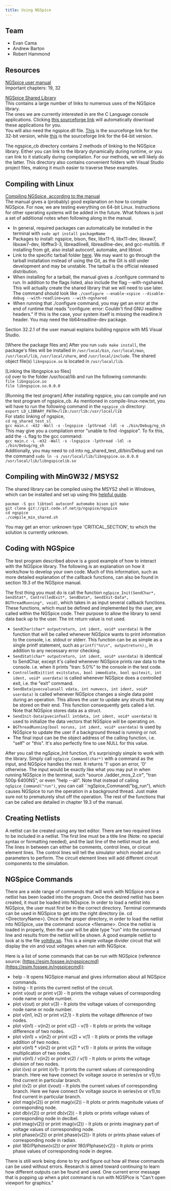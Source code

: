 ```yaml
---
title: Using NGSpice
---
```


## Team
* Evan Cama
* Andrew Barton
* Robert Hammond
## Resources
[NGSpice user manual](http://ngspice.sourceforge.net/docs/ngspice-manual.pdf)  
Important chapters: 19, 32

[NGSpice Shared Library](http://ngspice.sourceforge.net/shared.html)  
This contains a large number of links to numerous uses of the NGSpice library.  
The ones we are currently interested in are the C Language console applications. Clicking [this sourceforge link](http://ngspice.sourceforge.net/ngspice-shared-lib/ngspice_cb.7z) will automatically download these applications for you.  
You will also need the ngspice.dll file. [This](http://ngspice.sourceforge.net/ngspice-shared-lib/ngspice-sh_bin_win32.7z) is the sourceforge link for the 32-bit version, while [this](http://ngspice.sourceforge.net/ngspice-shared-lib/ng_start64_binaries.7z) is the sourceforge link for the 64-bit version.  

The ngspice_cb directory contains 2 methods of linking to the NGSpice library. Either you can link to the library dynamically during runtime, or you can link to it statically during compilation. For our methods, we will likely do the latter. This directory also contains convenient folders with Visual Studio project files, making it much easier to traverse these examples.

## Compiling with Linux
[Compiling NGSpice, according to the manual](http://ngspice.sourceforge.net/docs/ngspice-manual.pdf#chapter.32)  
The manual gives a (probably) good explanation on how to compile NGSpice. For now, we are testing everything on 64-bit Linux. Instructions for other operating systems will be added in the future. What follows is just a set of additional notes when following along in the manual.  

- In general, required packages can automatically be installed in the terminal with `sudo apt install packageName`  
- Packages to install: ngspice, bison, flex, libx11-6, libx11-dev, libxaw7, libxaw7-dev, libfftw3-3, libreadline8, libreadline-dev, and gcc-multilib. If installing from git, also install autoconf, automake, and libtool.
- Link to the specific tarball folder [here](https://sourceforge.net/projects/ngspice/files/ng-spice-rework/32/ngspice-32.tar.gz/download). We may want to go through the tarball installation instead of using the Git, as the Git is still under development and may be unstable. The tarball is the official released distribution.
- When installing for a tarball, the manual gives a ./configure command to run. In addition to the flags listed, also include the flag --with-ngshared. This will actually create the shared library that we will need to use later. The command should look like `./configure --enable-xspice --disable-debug --with-readline=yes --with-ngshared`
- When running that ./configure command, you may get an error at the end of runtime that reads "configure: error: Couldn't find GNU readline headers." If this is the case, your system itself is missing the readline.h header. You may need the lib64readline-dev package.

Section 32.2.1 of the user manual explains building ngspice with MS Visual Studio.

[Where the package files are]
After you run `sudo make install`, the package's files will be installed in `/usr/local/bin`, `/usr/local/man`, `/usr/local/lib`, `/usr/local/share`, and `/usr/local/include`. The shared object file(s) `libngspice.so` is located in `/usr/local/lib`.  

[Linking the libngspice.so files]  
cd over to the folder /usr/local/lib and run the following commands:  
`file libngspice.so`  
`file libngspice.so.0.0.0`  

[Running the test program]
After installing ngspice, you can compile and run the test program of ngspice_cb. As mentioned in compile-linux-new.txt, you will have to run the following command in the `ngspice_cb` directory:  
`export LD_LIBRARY_PATH=/lib:/usr/lib:/usr/local/lib`  
For static linking of ngspice,  
`cd ng_shared_test_sl`  
`gcc main.c -m32 -Wall -s -lngspice -lpthread -ldl -o ./bin/Debug/ng_sh`  
This may give you a compilation error "unable to find -lngspice". To fix this, add the `-L` flag to the gcc command:  
`gcc main.c -L -m32 -Wall -s -lngspice -lpthread -ldl -o ./bin/Debug/ng_sh`  
Additionally, you may need to cd into ng_shared_test_dl/bin/Debug and run the command `sudo ln -s /usr/local/lib/libngspice.so.0.0.0 /usr/local/lib/libngspicelib.so`

## Compiling with MinGW32 / MSYS2
The shared library can be compiled using the MSYS2 shell in Windows, which can be installed and set up using this [helpful guide](https://github.com/orlp/dev-on-windows/wiki/Installing-GCC--&-MSYS2). 
```
pacman -S gcc libtool autoconf automake bison git make
git clone git://git.code.sf.net/p/ngspice/ngspice
cd ngspice
./compile_min_shared.sh
```
You may get an error: unknown type 'CRITICAL_SECTION', to which the solution is currently unknown.

## Coding with NGSpice
The test program described above is a good example of how to interact with the NGSpice library. The following is an explanation on how it works/how to develop your own code. Much of this information, such as more detailed explanation of the callback functions, can also be found in section 19.3 of the NGSpice manual. 

The first thing you must do is call the function ``ngSpice_Init(SendChar*, SendStat*, ControlledExit*, SendData*, SendInit-Data*, BGThreadRunning*, void)``, which takes in as input several callback functions. These functions, which must be defined and implemented by the user, are called within the NGSpice code. Their purpose to allow the library to send data back up to the user. The int return value is not used.
- ``SendChar(char* outputreturn, int ident, void* userdata)`` is the function that will be called whenever NGSpice wants to print information to the console, i.e. stdout or stderr. This function can be as simple as a single printf statement, such as ``printf("%s\n", outputreturn);``, in addition to any necessary error checking.
- ``SendStat(char* outputreturn, int ident, void* userdata)`` is identical to SendChar, except it's called whenever NGSpice prints raw data to the console. i.e. when it prints "tran: 5.0%" to the console in the test code.
- ``ControlledExit(int exitstatus, bool immediate, bool quitexit, int ident, void* userdata)`` is called whenever NGSpice does a controlled exit, i.e. the "exit" command.
- ``SendData(pvecvaluesall vdata, int numvecs, int ident, void* userdata)`` is called whenever NGSpice changes a single data point during an operation. This allows the user to update any structs that may be stored on their end. This function consequently gets called a lot. Note that NGSpice stores data as a struct. 
- ``SendInit-Data(pvecinfoall intdata, int ident, void* userdata)`` is used to initialize the data vectors that NGSpice will be operating on.
- ``BGThreadRunning(bool noruns, int ident, void* userdata)`` is used by NGSpice to update the user if a background thread is running or not.
- The final input can be the object address of the calling function, i.e. "self" or "this". It's also perfectly fine to use NULL for this value.  

After you call the ngSpice_Init function, it's surprisingly simple to work with the library. Simply call ``ngSpice_Command(char*)`` with a command as the input, and NGSpice handles the rest. It returns '1' upon an error, '0' otherwise. The input would be exactly like what you may put in when running NGSpice in the terminal, such "source ./adder_mos_2.cir", "tran 500p 6400NS", or even "help --all". Note that instead of calling ``ngSpice_Command("run")``, you can call ``ngSpice_Command("bg_run"), which causes NGSpice to run the operation in a background thread. Just make sure not to prematurely shut off the operation. The rest of the functions that can be called are detailed in chapter 19.3 of the manual.

## Creating Netlists
A netlist can be created using any text editor. There are two required lines to be included in a netlist. The first line must be a title line (Note: no special syntax or formatting needed), and the last line of the netlist must be .end. The lines in between can either be comments, control lines, or circuit element lines. The control lines will tell the simulator which model and run parameters to perform. The circuit element lines will add different circuit components to the simulation.  

## NGSpice Commands
There are a wide range of commands that will work with NGSpice once a netlist has been loaded into the program. Once the desired netlist has been created, it must be loaded into NGspice. In order to load a netlist into NGSpice, the user must first be in the correct directory. Terminal commands can be used in NGSpice to get into the right directory (ie. cd &lt;DirectoryName&gt;). Once in the proper directory, in order to load the netlist into NGSpice, use the command: source &lt;filename&gt;. Once the netlist is loaded in properly, then the user will be able type "run" into the command line and results from the netlist will be shown. A good example netlist to look at is the file [voltdiv.sp](https://github.com/OpenCircuits/OpenCircuits/blob/UnitTests/app/analog/ts/Sample%20Netlists/voltdiv.sp). This is a simple voltage divider circuit that will display the vin and vout voltages when run with NGSpice.

Here is a list of some commands that can be run with NGSpice (reference source: [https://esim.fossee.in/ngspicecmd](https://esim.fossee.in/ngspicecmd)):
* help - It opens NGSpice manual and gives information about all NGSpice commands.
* listing - It prints the current netlist of the circuit.
* print v(out) or print v(3) - It prints the voltage values of corresponding node name or node number.
* plot v(out) or plot v(3) - It plots the voltage values of corresponding node name or node number.
* plot v(in1, in2) or print v(2,1) - It plots the voltage difference of two nodes.
* plot v(in1) - v(in2) or print v(2) - v(1) - It plots or prints the voltage difference of two nodes.
* plot v(in1) + v(in2) or print v(2) + v(1) - It plots or prints the voltage addition of two nodes.
* plot v(in1) * v(in2) or print v(2) * v(1) - It plots or prints the voltage multiplication of two nodes.
* plot v(in1) / v(in2) or print v(2) / v(1) - It plots or prints the voltage division of two nodes.
* plot i(vs) or print i(v1)- It prints the current values of corresponding branch. Here we have connect 0v voltage source in series(vs or v1),to find current in particular branch.
* plot i(v2) or plot i(vout) - It plots the current values of corresponding branch. Here we have connect 0v voltage source in series(vs or v1),to find current in particular branch.
* plot mag(v(2)) or print mag(v(2)) - It plots or prints magnitude values of corresponding node.
* plot db(v(2)) or print db(v(2)) - It plots or prints voltage values of corresponding node in decibel.
* plot imag(v(2)) or print imag(v(2)) - It plots or prints imaginary part of voltage values of corresponding node.
* plot phase(v(2)) or print phase(v(2))- It plots or prints phase values of corresponding node in radian.
* plot 180/PI*phase(v(2)) or print 180/PI*phase(v(2)) - It plots or prints phase values of corresponding node in degree.  

There is still work being done to try and figure out how all these commands can be used without errors. Research is aimed toward continuing to learn how different outputs can be found and used. One current error message that is popping up when a plot command is run with NGSPice is "Can't open viewport for graphics."         
